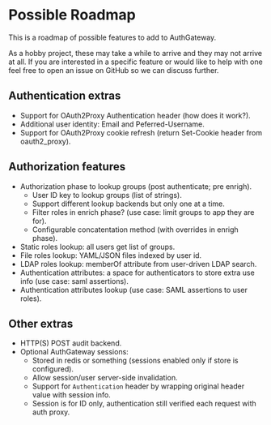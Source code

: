 # Possible Roadmap
This is a roadmap of possible features to add to AuthGateway.

As a hobby project, these may take a while to arrive and they may not arrive at all.
If you are interested in a specific feature or would like to help with one feel free to open
an issue on GitHub so we can discuss further.

## Authentication extras
* Support for OAuth2Proxy Authentication header (how does it work?).
* Additional user identity: Email and Peferred-Username.
* Support for OAuth2Proxy cookie refresh (return Set-Cookie header from oauth2_proxy).

## Authorization features
* Authorization phase to lookup groups (post authenticate; pre enrigh).
  * User ID key to lookup groups (list of strings).
  * Support different lookup backends but only one at a time.
  * Filter roles in enrich phase? (use case: limit groups to app they are for).
  * Configurable concatentation method (with overrides in enrigh phase).
* Static roles lookup: all users get list of groups.
* File roles lookup: YAML/JSON files indexed by user id.
* LDAP roles lookup: memberOf attribute from user-driven LDAP search.
* Authentication attributes: a space for authenticators to store extra use info (use case: saml assertions).
* Authentication attributes lookup (use case: SAML assertions to user roles).

## Other extras
* HTTP(S) POST audit backend.
* Optional AuthGateway sessions:
  * Stored in redis or something (sessions enabled only if store is configured).
  * Allow session/user server-side invalidation.
  * Support for `Authentication` header by wrapping original header value with session info.
  * Session is for ID only, authentication still verified each request with auth proxy.
